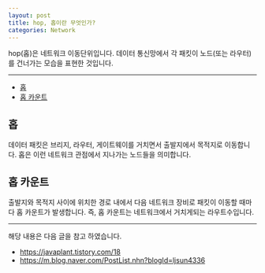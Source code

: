 ```yaml
---
layout: post
title: hop, 홉이란 무엇인가?
categories: Network
---
```


hop(홉)은 네트워크 이동단위입니다. 데이터 통신망에서 각 패킷이 노드(또는 라우터)를 건너가는 모습을 표현한 것입니다.

<hr />

<!-- vscode-markdown-toc -->

- [홉](#홉)
- [홉 카운트](#홉-카운트)

<!-- vscode-markdown-toc-config
	numbering=false
	autoSave=true
	/vscode-markdown-toc-config -->
<!-- /vscode-markdown-toc -->

## <a name='홉'></a>홉

데이터 패킷은 브리지, 라우터, 게이트웨이를 거치면서 출발지에서 목적지로 이동합니다. 홉은 이런 네트워크 관점에서 지나가는 노드들을 의미합니다.

## <a name='홉-카운트'></a>홉 카운트

출발지와 목적지 사이에 위치한 경로 내에서 다음 네트워크 장비로 패킷이 이동할 때마다 홉 카운트가 발생합니다. 즉, 홉 카운트는 네트워크에서 거치게되는 라우트수입니다.

---

해당 내용은 다음 글을 참고 하였습니다.

- https://javaplant.tistory.com/18
- https://m.blog.naver.com/PostList.nhn?blogId=ljsun4336
